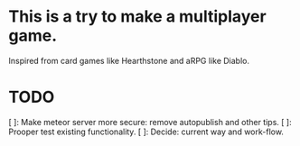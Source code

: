 # This is a try to make a multiplayer game.
Inspired from card games like Hearthstone and aRPG like Diablo.

# TODO
[ ]: Make meteor server more secure: remove autopublish and other tips.
[ ]: Prooper test existing functionality.
[ ]: Decide: current way and work-flow.
